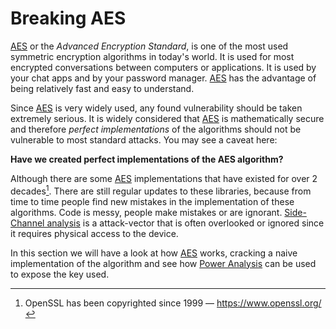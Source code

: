 # Breaking AES

[AES] or the _Advanced Encryption Standard_, is one of the most used
symmetric encryption algorithms in today's world. It is used for most encrypted
conversations between computers or applications. It is used by your chat apps
and by your password manager. [AES] has the advantage of being relatively fast and
easy to understand.

Since [AES] is very widely used, any found vulnerability should be taken extremely
serious. It is widely considered that [AES] is mathematically secure and
therefore _perfect implementations_ of the algorithms should not be vulnerable to
most standard attacks. You may see a caveat here:

__Have we created perfect implementations of the AES algorithm?__

Although there are some [AES] implementations that have existed for over 2
decades[^openssl]. There are still regular updates to these libraries, because
from time to time people find new mistakes in the implementation of these
algorithms. Code is messy, people make mistakes or are ignorant. [Side-Channel
analysis] is a attack-vector that is often overlooked or ignored since it
requires physical access to the device.

In this section we will have a look at how [AES] works, cracking a naive
implementation of the algorithm and see how [Power Analysis] can be used to
expose the key used.

[Python]: https://en.wikipedia.org/wiki/Python_(programming_language)
[C]: https://en.wikipedia.org/wiki/Python_(programming_language)
[RSA]: https://en.wikipedia.org/wiki/RSA_(cryptosystem)
[AES]: https://nl.wikipedia.org/wiki/Advanced_Encryption_Standard
[Power analysis]: https://en.wikipedia.org/wiki/Power_analysis
[ChipWhisperer]: https://github.com/newaetech/chipwhisperer
[Side-Channel analysis]: https://en.wikipedia.org/wiki/Side-channel_attack
[TQDM]: https://github.com/tqdm/tqdm
[NumPy]: https://numpy.org/
[Ubuntu]: https://en.wikipedia.org/wiki/Ubuntu
[Debian]: https://en.wikipedia.org/wiki/Debian
[ArchLinux]: https://en.wikipedia.org/wiki/Arch_Linux
[Manjaro]: https://en.wikipedia.org/wiki/Manjaro
[matplotlib]: https://matplotlib.org/
[pip]: https://pypi.org/project/pip/
[make]: https://en.wikipedia.org/wiki/Make_(software)
[libusb]: https://en.wikipedia.org/wiki/Libusb
[SimpleSerial C Template]: https://github.com/coastalwhite/simpleserial-c-template
[SimpleSerial]: https://chipwhisperer.readthedocs.io/en/latest/simpleserial.html
[CW Lite ARM]: https://www.newae.com/products/NAE-CWLITE-ARM
[ARM toolchain]: https://developer.arm.com/tools-and-software/open-source-software/developer-tools/gnu-toolchain/gnu-rm/downloads
[Simple Power analysis]: https://en.wikipedia.org/wiki/Power_analysis#Simple_power_analysis
[Differential Power analysis]: https://en.wikipedia.org/wiki/Power_analysis#Differential_power_analysis

[^openssl]: OpenSSL has been copyrighted since 1999 &mdash; <https://www.openssl.org/>
